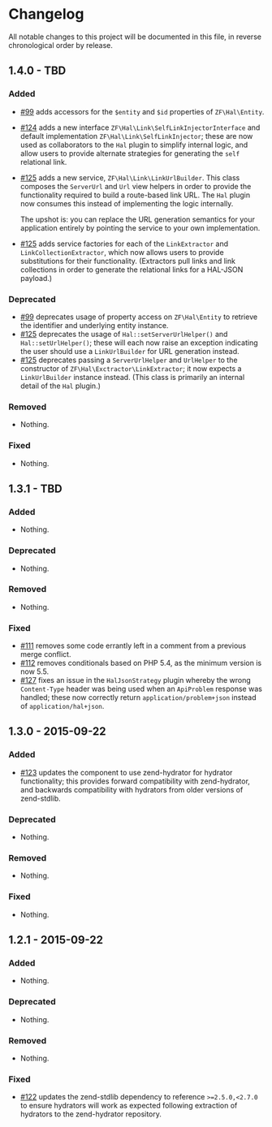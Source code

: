 # Changelog

All notable changes to this project will be documented in this file, in reverse chronological order by release.

## 1.4.0 - TBD

### Added

- [#99](https://github.com/zfcampus/zf-hal/pull/99) adds accessors for the
  `$entity` and `$id` properties of `ZF\Hal\Entity`.
- [#124](https://github.com/zfcampus/zf-hal/pull/124) adds a new interface
  `ZF\Hal\Link\SelfLinkInjectorInterface` and default implementation
  `ZF\Hal\Link\SelfLinkInjector`; these are now used as collaborators to the
  `Hal` plugin to simplify internal logic, and allow users to provide alternate
  strategies for generating the `self` relational link.
- [#125](https://github.com/zfcampus/zf-hal/pull/125) adds a new service,
  `ZF\Hal\Link\LinkUrlBuilder`. This class composes the `ServerUrl` and `Url`
  view helpers in order to provide the functionality required to build a
  route-based link URL. The `Hal` plugin now consumes this instead of
  implementing the logic internally.

  The upshot is: you can replace the URL generation semantics for your
  application entirely by pointing the service to your own implementation.
- [#125](https://github.com/zfcampus/zf-hal/pull/125) adds service factories for
  each of the `LinkExtractor` and `LinkCollectionExtractor`, which now allows
  users to provide substitutions for their functionality. (Extractors pull links
  and link collections in order to generate the relational links for a HAL-JSON
  payload.)

### Deprecated

- [#99](https://github.com/zfcampus/zf-hal/pull/99) deprecates usage of property
  access on `ZF\Hal\Entity` to retrieve the identifier and underlying entity
  instance.
- [#125](https://github.com/zfcampus/zf-hal/pull/125) deprecates the usage of
  `Hal::setServerUrlHelper()` and `Hal::setUrlHelper()`; these will each now
  raise an exception indicating the user should use a `LinkUrlBuilder` for URL
  generation instead.
- [#125](https://github.com/zfcampus/zf-hal/pull/125) deprecates passing a
  `ServerUrlHelper` and `UrlHelper` to the constructor of
  `ZF\Hal\Exctractor\LinkExtractor`; it now expects a `LinkUrlBuilder` instance
  instead. (This class is primarily an internal detail of the `Hal` plugin.)

### Removed

- Nothing.

### Fixed

- Nothing.

## 1.3.1 - TBD

### Added

- Nothing.

### Deprecated

- Nothing.

### Removed

- Nothing.

### Fixed

- [#111](https://github.com/zfcampus/zf-hal/pull/111) removes some code errantly
  left in a comment from a previous merge conflict.
- [#112](https://github.com/zfcampus/zf-hal/pull/112) removes conditionals based
  on PHP 5.4, as the minimum version is now 5.5.
- [#127](https://github.com/zfcampus/zf-hal/pull/127) fixes an issue in the
  `HalJsonStrategy` plugin whereby the wrong `Content-Type` header was being
  used when an `ApiProblem` response was handled; these now correctly return
  `application/problem+json` instead of `application/hal+json`.

## 1.3.0 - 2015-09-22

### Added

- [#123](https://github.com/zfcampus/zf-hal/pull/123) updates the component
  to use zend-hydrator for hydrator functionality; this provides forward
  compatibility with zend-hydrator, and backwards compatibility with
  hydrators from older versions of zend-stdlib.

### Deprecated

- Nothing.

### Removed

- Nothing.

### Fixed

- Nothing.

## 1.2.1 - 2015-09-22

### Added

- Nothing.

### Deprecated

- Nothing.

### Removed

- Nothing.

### Fixed

- [#122](https://github.com/zfcampus/zf-hal/pull/122) updates the
  zend-stdlib dependency to reference `>=2.5.0,<2.7.0` to ensure hydrators
  will work as expected following extraction of hydrators to the zend-hydrator
  repository.
